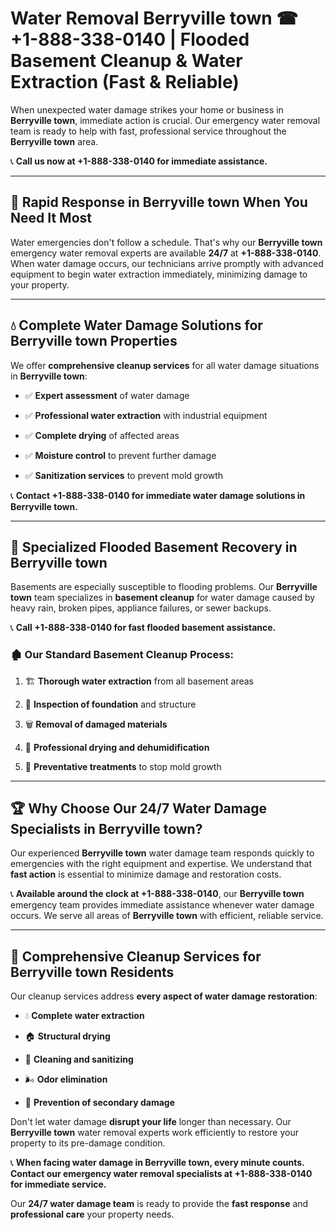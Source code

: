 # Water Removal Berryville town ☎ +1-888-338-0140 | Flooded Basement Cleanup & Water Extraction (Fast & Reliable)

When unexpected water damage strikes your home or business in **Berryville town**, immediate action is crucial. Our emergency water removal team is ready to help with fast, professional service throughout the **Berryville town** area. 

📞 **Call us now at +1-888-338-0140 for immediate assistance.**
---
## 🚀 Rapid Response in Berryville town When You Need It Most
Water emergencies don't follow a schedule. That's why our **Berryville town** emergency water removal experts are available **24/7** at **+1-888-338-0140**. When water damage occurs, our technicians arrive promptly with advanced equipment to begin water extraction immediately, minimizing damage to your property.
---
## 💧 Complete Water Damage Solutions for Berryville town Properties
We offer **comprehensive cleanup services** for all water damage situations in **Berryville town**:
- ✅ **Expert assessment** of water damage  
- ✅ **Professional water extraction** with industrial equipment  
- ✅ **Complete drying** of affected areas  
- ✅ **Moisture control** to prevent further damage  
- ✅ **Sanitization services** to prevent mold growth  
📞 **Contact +1-888-338-0140 for immediate water damage solutions in Berryville town.**
---
## 🌊 Specialized Flooded Basement Recovery in Berryville town
Basements are especially susceptible to flooding problems. Our **Berryville town** team specializes in **basement cleanup** for water damage caused by heavy rain, broken pipes, appliance failures, or sewer backups. 
📞 **Call +1-888-338-0140 for fast flooded basement assistance.**
### 🏚️ Our Standard Basement Cleanup Process:
1. 🏗️ **Thorough water extraction** from all basement areas  
2. 🔎 **Inspection of foundation** and structure  
3. 🗑️ **Removal of damaged materials**  
4. 💨 **Professional drying and dehumidification**  
5. 🚫 **Preventative treatments** to stop mold growth  
---
## 🏆 Why Choose Our 24/7 Water Damage Specialists in Berryville town?
Our experienced **Berryville town** water damage team responds quickly to emergencies with the right equipment and expertise. We understand that **fast action** is essential to minimize damage and restoration costs.
📞 **Available around the clock at +1-888-338-0140**, our **Berryville town** emergency team provides immediate assistance whenever water damage occurs. We serve all areas of **Berryville town** with efficient, reliable service.
---
## 🧹 Comprehensive Cleanup Services for Berryville town Residents
Our cleanup services address **every aspect of water damage restoration**:
- 💧 **Complete water extraction**  
- 🏠 **Structural drying**  
- 🧼 **Cleaning and sanitizing**  
- 🌬️ **Odor elimination**  
- 🚫 **Prevention of secondary damage**  
Don't let water damage **disrupt your life** longer than necessary. Our **Berryville town** water removal experts work efficiently to restore your property to its pre-damage condition.
📞 **When facing water damage in Berryville town, every minute counts. Contact our emergency water removal specialists at +1-888-338-0140 for immediate service.**
Our **24/7 water damage team** is ready to provide the **fast response** and **professional care** your property needs.
